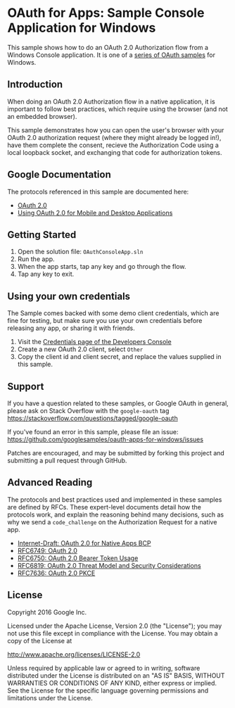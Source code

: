 OAuth for Apps: Sample Console Application for Windows
======================================================

This sample shows how to do an OAuth 2.0 Authorization flow from a Windows
Console application. It is one of a [series of OAuth samples](../README.md)
for Windows.

Introduction
------------

When doing an OAuth 2.0 Authorization flow in a native application, it is 
important to follow best practices, which require using the browser (and not 
an embedded browser).

This sample demonstrates how you can open the user's browser with your OAuth 2.0
authorization request (where they might already be logged in!), have them
complete the consent, recieve the Authorization Code using a local loopback
socket, and exchanging that code for authorization tokens.

Google Documentation
--------------------

The protocols referenced in this sample are documented here:

- [OAuth 2.0](https://developers.google.com/identity/protocols/OAuth2)
- [Using OAuth 2.0 for Mobile and Desktop Applications](https://developers.google.com/identity/protocols/OAuth2InstalledApp)

Getting Started
---------------

1. Open the solution file: `OAuthConsoleApp.sln`
2. Run the app.
3. When the app starts, tap any key and go through the flow.
4. Tap any key to exit.


Using your own credentials
--------------------------

The Sample comes backed with some demo client credentials, which are fine for
testing, but make sure you use your own credentials before releasing any app,
or sharing it with friends.

1. Visit the [Credentials page of the Developers Console](https://console.developers.google.com/apis/credentials?project=_)
2. Create a new OAuth 2.0 client, select `Other`
3. Copy the client id and client secret, and replace the values supplied in this
   sample.


Support
-------

If you have a question related to these samples, or Google OAuth in general,
please ask on Stack Overflow with the `google-oauth` tag
 https://stackoverflow.com/questions/tagged/google-oauth

If you've found an error in this sample, please file an issue:
https://github.com/googlesamples/oauth-apps-for-windows/issues

Patches are encouraged, and may be submitted by forking this project and
submitting a pull request through GitHub.

Advanced Reading
----------------

The protocols and best practices used and implemented in these samples are
defined by RFCs. These expert-level documents detail how the protocols work,
and explain the reasoning behind many decisions, such as why we send a
`code_challenge` on the Authorization Request for a native app.

- [Internet-Draft: OAuth 2.0 for Native Apps BCP](https://tools.ietf.org/html/draft-ietf-oauth-native-apps)
- [RFC6749: OAuth 2.0](https://tools.ietf.org/html/rfc6749)
- [RFC6750: OAuth 2.0 Bearer Token Usage](https://tools.ietf.org/html/rfc6750)
- [RFC6819: OAuth 2.0 Threat Model and Security Considerations](https://tools.ietf.org/html/rfc6819)
- [RFC7636: OAuth 2.0 PKCE](https://tools.ietf.org/html/rfc7636)

License
-------

Copyright 2016 Google Inc.

Licensed under the Apache License, Version 2.0 (the "License");
you may not use this file except in compliance with the License.
You may obtain a copy of the License at

http://www.apache.org/licenses/LICENSE-2.0

Unless required by applicable law or agreed to in writing, software
distributed under the License is distributed on an "AS IS" BASIS,
WITHOUT WARRANTIES OR CONDITIONS OF ANY KIND, either express or implied.
See the License for the specific language governing permissions and
limitations under the License.
